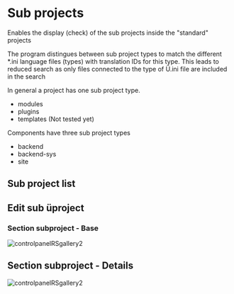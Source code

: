 # Sub projects

Enables the display (check) of the sub projects inside the "standard" projects

The program distingues between sub project types to 
match the different *.ini language files (types) with 
translation IDs for this type. 
This leads to reduced search as only files connected
to the type of Ü.ini file are included in the search

In general a project has one sub project type.
* modules
* plugins
* templates (Not tested yet)

Components have three sub project types
* backend
* backend-sys
* site



## Sub project list


## Edit sub üproject

### Section subproject - Base

![controlpanelRSgallery2](https://github.com/ThomasFinnern/J_LangMan4ExtDevProject/blob/main/Documentation/J!4x/subProjects/Subproject.01.png?raw=true)

## Section subproject - Details

![controlpanelRSgallery2](https://github.com/ThomasFinnern/J_LangMan4ExtDevProject/blob/main/Documentation/J!4x/subProjects/Subproject.02.png?raw=true)

